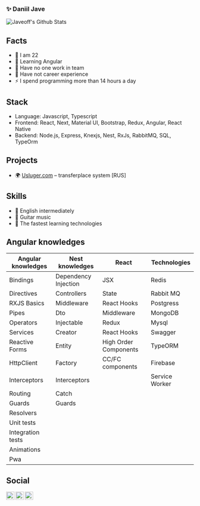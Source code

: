 ### ✨ Daniil Jave

![Javeoff's Github Stats](https://github-readme-stats.codestackr.vercel.app/api?username=javeoff&show_icons=true&hide_border=true&theme=light)

## Facts
- 🔭 I am 22
- 🌱 Learning Angular
- 👯 Have no one work in team
- 💼 Have not career experience
- ⚡ I spend programming more than 14 hours a day

## Stack
- Language: Javascript, Typescript
- Frontend: React, Next, Material UI, Bootstrap, Redux, Angular, React Native
- Backend: Node.js, Express, Knexjs, Nest,  RxJs, RabbitMQ, SQL, TypeOrm

## Projects
- 🌍 [Usluger.com](https://usluger.com) – transferplace system [RUS]

## Skills
- 💬 English intermediately
- 🎸 Guitar music
- 👀 The fastest learning technologies

## Angular knowledges
|Angular knowledges|Nest knowledges|React|Technologies|
|------------------|---------------|-----|------------|
| Bindings | Dependency Injection | JSX | Redis |
| Directives | Controllers | State | Rabbit MQ |
| RXJS Basics | Middleware | React Hooks | Postgress |
| Pipes | Dto | Middleware | MongoDB |
| Operators | Injectable | Redux | Mysql |
| Services | Creator | React Hooks | Swagger |
| Reactive Forms | Entity | High Order Components | TypeORM |
| HttpClient | Factory | CC/FC components | Firebase |
| Interceptors | Interceptors | | Service Worker |
| Routing | Catch |
| Guards | Guards |
| Resolvers |
| Unit tests |
| Integration tests |
| Animations |
| Pwa |

## Social
[<img align="left" width="22px" alt="javeoff | Telegram" src="https://simpleicons.org/icons/telegram.svg" />](https://t.me/javeoff)
[<img align="left" width="22px" alt="javeoff | VK" src="https://simpleicons.org/icons/vk.svg" />](https://vk.com/javeoff)
[<img align="left" width="22px" alt="javeoff | Instagram" src="https://simpleicons.org/icons/instagram.svg" />](https://instagram/javeoff)
